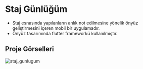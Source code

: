 # Staj Günlüğüm

- Staj esnasında yapılanların anlık not edilmesine yönelik önyüz geliştirmesini içeren mobil bir uygulamadır.
- Önyüz tasarımında flutter frameworkü kullanılmıştır.

## Proje Görselleri

![staj_gunlugum](https://github.com/beyzakuru/Staj-Gunlugum/assets/88837400/80ac88a8-c072-455a-b161-655a060342a7)

